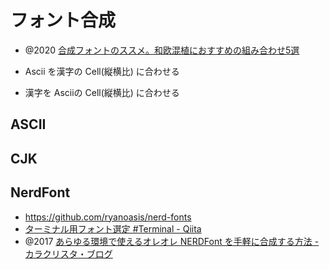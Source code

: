 # フォント合成

- @2020 [合成フォントのススメ。和欧混植におすすめの組み合わせ5選](https://time-table.jp/gousei-font/)

- Ascii を漢字の Cell(縦横比) に合わせる
- 漢字を Asciiの Cell(縦横比) に合わせる

## ASCII

## CJK

## NerdFont

- https://github.com/ryanoasis/nerd-fonts
- [ターミナル用フォント選定 #Terminal - Qiita](https://qiita.com/sl2/items/bf58dadb261c0a019571)
- @2017 [あらゆる環境で使えるオレオレ NERDFont を手軽に合成する方法 - カラクリスタ・ブログ](https://the.kalaclista.com/posts/2017/12/06/000118/)
